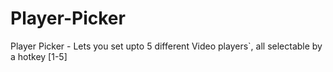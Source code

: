 # Player-Picker
Player Picker - Lets you set upto 5 different Video players`, all selectable by a hotkey [1-5]
